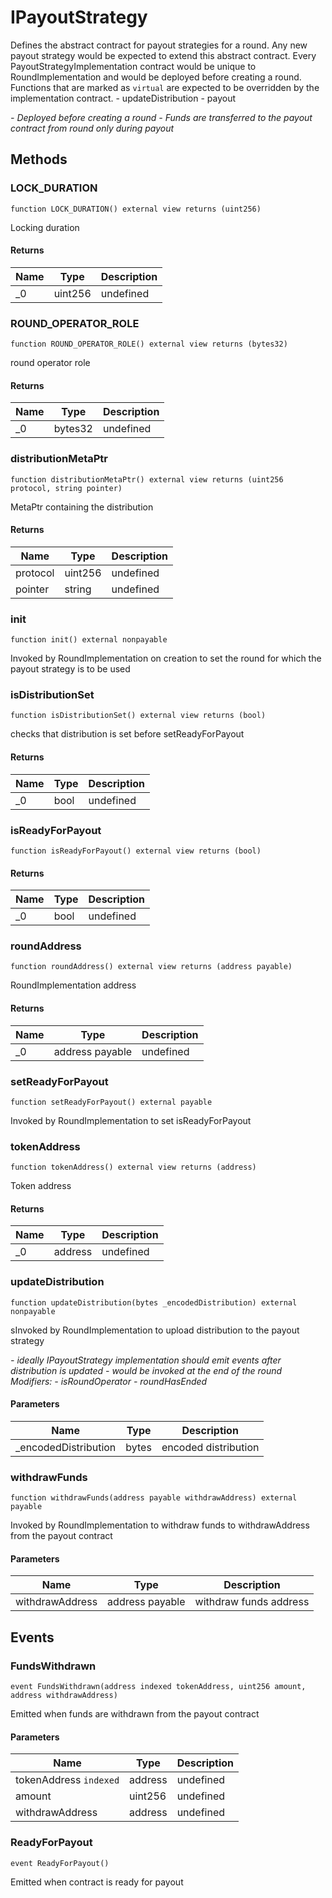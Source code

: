 # IPayoutStrategy





Defines the abstract contract for payout strategies for a round. Any new payout strategy would be expected to extend this abstract contract. Every PayoutStrategyImplementation contract would be unique to RoundImplementation and would be deployed before creating a round. Functions that are marked as `virtual` are expected to be overridden by the implementation contract. - updateDistribution - payout

*- Deployed before creating a round  - Funds are transferred to the payout contract from round only during payout*

## Methods

### LOCK_DURATION

```solidity
function LOCK_DURATION() external view returns (uint256)
```

Locking duration




#### Returns

| Name | Type | Description |
|---|---|---|
| _0 | uint256 | undefined |

### ROUND_OPERATOR_ROLE

```solidity
function ROUND_OPERATOR_ROLE() external view returns (bytes32)
```

round operator role




#### Returns

| Name | Type | Description |
|---|---|---|
| _0 | bytes32 | undefined |

### distributionMetaPtr

```solidity
function distributionMetaPtr() external view returns (uint256 protocol, string pointer)
```

MetaPtr containing the distribution




#### Returns

| Name | Type | Description |
|---|---|---|
| protocol | uint256 | undefined |
| pointer | string | undefined |

### init

```solidity
function init() external nonpayable
```

Invoked by RoundImplementation on creation to set the round for which the payout strategy is to be used




### isDistributionSet

```solidity
function isDistributionSet() external view returns (bool)
```

checks that distribution is set before setReadyForPayout




#### Returns

| Name | Type | Description |
|---|---|---|
| _0 | bool | undefined |

### isReadyForPayout

```solidity
function isReadyForPayout() external view returns (bool)
```






#### Returns

| Name | Type | Description |
|---|---|---|
| _0 | bool | undefined |

### roundAddress

```solidity
function roundAddress() external view returns (address payable)
```

RoundImplementation address




#### Returns

| Name | Type | Description |
|---|---|---|
| _0 | address payable | undefined |

### setReadyForPayout

```solidity
function setReadyForPayout() external payable
```

Invoked by RoundImplementation to set isReadyForPayout




### tokenAddress

```solidity
function tokenAddress() external view returns (address)
```

Token address




#### Returns

| Name | Type | Description |
|---|---|---|
| _0 | address | undefined |

### updateDistribution

```solidity
function updateDistribution(bytes _encodedDistribution) external nonpayable
```

sInvoked by RoundImplementation to upload distribution to the payout strategy

*- ideally IPayoutStrategy implementation should emit events after   distribution is updated - would be invoked at the end of the round Modifiers:  - isRoundOperator  - roundHasEnded*

#### Parameters

| Name | Type | Description |
|---|---|---|
| _encodedDistribution | bytes | encoded distribution |

### withdrawFunds

```solidity
function withdrawFunds(address payable withdrawAddress) external payable
```

Invoked by RoundImplementation to withdraw funds to withdrawAddress from the payout contract



#### Parameters

| Name | Type | Description |
|---|---|---|
| withdrawAddress | address payable | withdraw funds address |



## Events

### FundsWithdrawn

```solidity
event FundsWithdrawn(address indexed tokenAddress, uint256 amount, address withdrawAddress)
```

Emitted when funds are withdrawn from the payout contract



#### Parameters

| Name | Type | Description |
|---|---|---|
| tokenAddress `indexed` | address | undefined |
| amount  | uint256 | undefined |
| withdrawAddress  | address | undefined |

### ReadyForPayout

```solidity
event ReadyForPayout()
```

Emitted when contract is ready for payout







